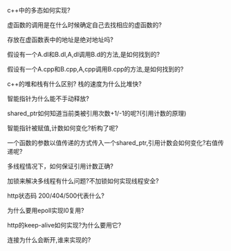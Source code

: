 c++中的多态如何实现?

虚函数的调用是在什么时候确定自己去找相应的虚函数的?

存放在虚函数表中的地址是绝对地址吗?

假设有一个A.dI和B.dI,A,dI调用B.d的方法,是如何找到的?

假设有一个A.cpp和B.cpp,A,cpp调用B.cpp的方法,是如何找到的?

c++的堆和栈有什么区别? 栈的速度为什么比堆快?

智能指针为什么能不手动释放?

shared_ptr如何知道当前类被引用次数+1/-1的呢?(引用计数的原理)

智能指针被赋值,计数如何变化?析构了呢?

一个函数的参数以值传递的方式传入一个shared_ptr,引用计数会如何变化?右值传递呢?

多线程情况下，如何保证引用计数正确?

加锁来解决多线程有什么问题?不加锁如何实现线程安全?

http状态码 200/404/500代表什么?

为什么要用epoll实现I0复用?

http的keep-alive如何实现?为什么要用它?

连接为什么会断开,谁来实现的?